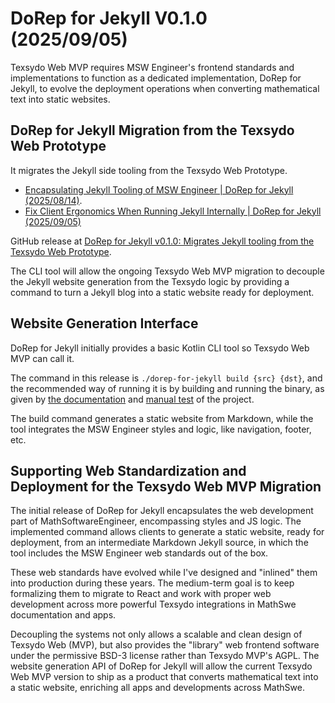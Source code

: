 <!-- Copyright (c) 2025 Tobias Briones. All rights reserved. -->
<!-- SPDX-License-Identifier: CC-BY-4.0 -->
<!-- This file is part of https://github.com/tobiasbriones/blog -->

# DoRep for Jekyll V0.1.0 (2025/09/05)

Texsydo Web MVP requires MSW Engineer's frontend standards and implementations
to function as a dedicated implementation, DoRep for Jekyll, to evolve the
deployment operations when converting mathematical text into static websites.

## DoRep for Jekyll Migration from the Texsydo Web Prototype

It migrates the Jekyll side tooling from the Texsydo Web Prototype.

- [Encapsulating Jekyll Tooling of MSW Engineer \| DoRep for Jekyll (2025/08/14)](https://blog.mathsoftware.engineer/encapsulating-jekyll-tooling-of-msw-engineer---dorep-for-jekyll-2025-08-14).
- [Fix Client Ergonomics When Running Jekyll Internally \| DoRep for Jekyll (2025/09/05)](https://blog.mathsoftware.engineer/fix-client-ergonomics-when-running-jekyll-internally---dorep-for-jekyll-2025-09-05)

GitHub release at
[DoRep for Jekyll v0.1.0: Migrates Jekyll tooling from the Texsydo Web Prototype](https://github.com/texsydo/dorep-for-jekyll/releases/tag/v0.1.0).

The CLI tool will allow the ongoing Texsydo Web MVP migration to decouple the
Jekyll website generation from the Texsydo logic by providing a command to turn
a Jekyll blog into a static website ready for deployment.

## Website Generation Interface

DoRep for Jekyll initially provides a basic Kotlin CLI tool so Texsydo Web MVP
can call it.

The command in this release is `./dorep-for-jekyll build {src} {dst}`, and the
recommended way of running it is by building and running the binary, as given
by [the documentation](https://github.com/texsydo/dorep-for-jekyll/tree/v0.1.0)
and
[manual test](https://github.com/texsydo/dorep-for-jekyll/tree/v0.1.0/test/src)
of the project.

The build command generates a static website from Markdown, while the tool
integrates the MSW Engineer styles and logic, like navigation, footer, etc.

## Supporting Web Standardization and Deployment for the Texsydo Web MVP Migration

The initial release of DoRep for Jekyll encapsulates the web development part of
MathSoftwareEngineer, encompassing styles and JS logic. The implemented command
allows clients to generate a static website, ready for deployment, from an
intermediate Markdown Jekyll source, in which the tool includes the MSW Engineer
web standards out of the box.

These web standards have evolved while I've designed and "inlined" them into
production during these years. The medium-term goal is to keep formalizing them
to migrate to React and work with proper web development across more powerful
Texsydo integrations in MathSwe documentation and apps.

Decoupling the systems not only allows a scalable and clean design of Texsydo
Web (MVP), but also provides the "library" web frontend software under the
permissive BSD-3 license rather than Texsydo MVP's AGPL. The website generation
API of DoRep for Jekyll will allow the current Texsydo Web MVP version to ship
as a product that converts mathematical text into a static website, enriching
all apps and developments across MathSwe. 

